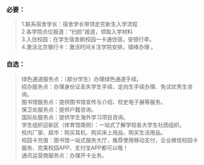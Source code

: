 
### 必要：
>1.联系宿舍学长：宿舍学长带领走完新生入学流程  
2.各学院点位报道：“扫脸”报道，领取入学材料  
3.入住校园：在学生宿舍刷校园一卡通住宿，安顿行李。  
4.激活北京银行卡：激活时间关注学院安排，错峰办理 。  

### 自选：

>绿色通道服务点：（部分学生）办理绿色通道手续。  
招办服务点：办理身份证丢失学生手续、定向生手续办理、免试优秀生咨询。  
图书馆服务点：提供图书馆宣传与介绍、校史电子展等服务。  
保卫处服务点：提供户籍咨询。  
国际处服务点：提供学生海外学习项目咨询。  
学生组织迎新区（体育馆南侧）：一站式了解学校各大学生社团组织。  
校内厂家、超市：购买耳机、购买床上用品、购买生活用品。   
校园卡充值：图书馆一站式服务大厅，推荐使用移动支付，企业微信校园卡服务、完美校园APP、支付宝APP都可以哦！  
通讯运营商服务点：办理开卡业务。


